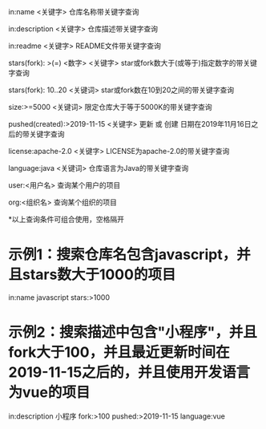 in:name <关键字> 仓库名称带关键字查询

in:description <关键字> 仓库描述带关键字查询

in:readme <关键字> README文件带关键字查询

stars(fork): >(=) <数字> <关键字> star或fork数大于(或等于)指定数字的带关键字查询

stars(fork): 10..20 <关键词> star或fork数在10到20之间的带关键字查询

size:>=5000 <关键词> 限定仓库大于等于5000K的带关键字查询

pushed(created):>2019-11-15 <关键字> 更新 或 创建 日期在2019年11月16日之后的带关键字查询

license:apache-2.0 <关键字> LICENSE为apache-2.0的带关键字查询

language:java <关键词> 仓库语言为Java的带关键字查询

user:<用户名> 查询某个用户的项目

org:<组织名> 查询某个组织的项目

*以上查询条件可组合使用，空格隔开

# 示例1：搜索仓库名包含javascript，并且stars数大于1000的项目
in:name javascript stars:>1000

# 示例2：搜索描述中包含"小程序"，并且fork大于100，并且最近更新时间在2019-11-15之后的，并且使用开发语言为vue的项目
in:description 小程序 fork:>100 pushed:>2019-11-15 language:vue
